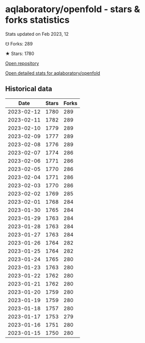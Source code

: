 # aqlaboratory/openfold - stars & forks statistics

Stats updated on Feb 2023, 12

☋ Forks: 289

★ Stars: 1780

[Open repository](https://github.com/aqlaboratory/openfold)

[Open detailed stats for aqlaboratory/openfold](https://reviewgithub.com/rep/aqlaboratory/openfold)

## Historical data
| Date | Stars | Forks |
|------|-------|-------|
| 2023-02-12 | 1780 | 289 | 
| 2023-02-11 | 1782 | 289 | 
| 2023-02-10 | 1779 | 289 | 
| 2023-02-09 | 1777 | 289 | 
| 2023-02-08 | 1776 | 289 | 
| 2023-02-07 | 1774 | 286 | 
| 2023-02-06 | 1771 | 286 | 
| 2023-02-05 | 1770 | 286 | 
| 2023-02-04 | 1771 | 286 | 
| 2023-02-03 | 1770 | 286 | 
| 2023-02-02 | 1769 | 285 | 
| 2023-02-01 | 1768 | 284 | 
| 2023-01-30 | 1765 | 284 | 
| 2023-01-29 | 1763 | 284 | 
| 2023-01-28 | 1763 | 284 | 
| 2023-01-27 | 1763 | 284 | 
| 2023-01-26 | 1764 | 282 | 
| 2023-01-25 | 1764 | 282 | 
| 2023-01-24 | 1765 | 280 | 
| 2023-01-23 | 1763 | 280 | 
| 2023-01-22 | 1762 | 280 | 
| 2023-01-21 | 1762 | 280 | 
| 2023-01-20 | 1759 | 280 | 
| 2023-01-19 | 1759 | 280 | 
| 2023-01-18 | 1757 | 280 | 
| 2023-01-17 | 1753 | 279 | 
| 2023-01-16 | 1751 | 280 | 
| 2023-01-15 | 1750 | 280 | 

